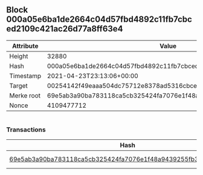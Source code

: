 ## Block 000a05e6ba1de2664c04d57fbd4892c11fb7cbced2109c421ac26d77a8ff63e4

Attribute | Value
--- | ---
Height | 32880
Hash | 000a05e6ba1de2664c04d57fbd4892c11fb7cbced2109c421ac26d77a8ff63e4
Timestamp | 2021-04-23T23:13:06+00:00
Target | 00254142f49eaaa504dc75712e8378ad5316cbcead634704b3734b6271167cc4
Merke root | 69e5ab3a90ba783118ca5cb325424fa7076e1f48a9439255fb3be6e3f1ed5d33
Nonce | 4109477712

```

```

### Transactions

Hash | Amount
--- | ---
[69e5ab3a90ba783118ca5cb325424fa7076e1f48a9439255fb3be6e3f1ed5d33](69e5ab3a90ba783118ca5cb325424fa7076e1f48a9439255fb3be6e3f1ed5d33.md) | 10.00000000 SKEPTI 

